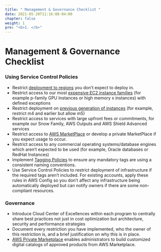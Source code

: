 ```yaml
---
title: " Management & Governance Checklist "
date: 2021-05-20T11:16:08-04:00
chapter: false
weight: 1
pre: "<b>1. </b>"
---
```

 
# Management & Governance Checklist
 

 ### Using Service Control Policies
* Restrict [deployment to regions](https://aws.amazon.com/blogs/security/easier-way-to-control-access-to-aws-regions-using-iam-policies/) you don’t expect to deploy in. 
* Restrict access to our most [expensive EC2 instance families](https://blog.vizuri.com/limiting-allowed-aws-instance-type-with-iam-policy) (for example p-family GPU Instances or high memory x instances) with defined exceptions
* Restrict deployment on [previous generation of instances](https://wellarchitectedlabs.com/cost/200_labs/200_2_cost_and_usage_governance/3_ec2_restrict_family/) (for example, restrict m4 and earlier but allow m5)
* Restrict access to services with large upfront fees or commitments, for example our Snow Family, AWS Outputs and AWS Shield Advanced services
* Restrict access to [AWS MarketPlace](https://docs.aws.amazon.com/marketplace/latest/buyerguide/buyer-iam-users-groups-policies.html) or develop a private MarketPlace if you expect usage to occur.
* Restrict access to any commercial operating systems/database engines which aren’t expected to be used (for example, Oracle databases or RedHat Instances)
* Implement [Tagging Policies](https://wellarchitectedlabs.com/cost/100_labs/100_8_tag_policies/) to ensure any mandatory tags are using a consistent naming conventions.
* Use Service Control Policies to restrict deployment of infrastructure if the required tags aren’t included. For existing accounts, apply these rules in AWS Config so you don’t affect any infrastructure being automatically deployed but can notify owners if there are some non-compliant resources.
 


### Governance
* Introduce Cloud Center of Excellences within each program to centrally share best practices not just in cost optimization but architecture, security and performance strategies
* Document every restriction you have implemented, who the owner of this restriction is, and a brief justification on why this is in place.
* [AWS Private Marketplace](https://aws.amazon.com/marketplace/features/privatemarketplace) enables administrators to build customized digital catalogs of approved products from AWS Marketplace. 
